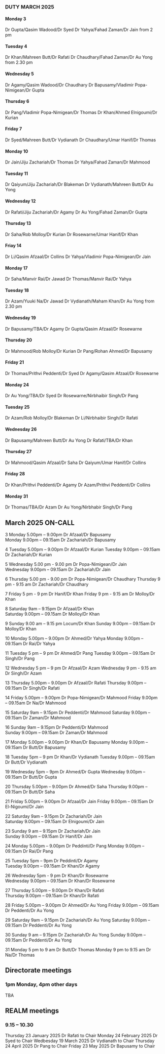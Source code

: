 

### DUTY MARCH 2025

#### Monday 3
Dr Gupta/Qasim Wadood/Dr Syed
Dr Yahya/Fahad Zaman/Dr Jain from 2 pm

#### Tuesday 4
Dr Khan/Mahreen Butt/Dr Rafati
Dr Chaudhary/Fahad Zaman/Dr Au Yong from 2.30 pm

#### Wednesday 5
Dr Agamy/Qasim Wadood/Dr Chaudhary
Dr Bapusamy/Vladimir Popa-Nimigean/Dr Gupta

#### Thursday 6
Dr Pang/Vladimir Popa-Nimigean/Dr Thomas
Dr Khan/Ahmed Elnigoumi/Dr Kurian

#### Friday 7
Dr Syed/Mahreen Butt/Dr Vydianath
Dr Chaudhary/Umar Hanif/Dr Thomas

#### Monday 10
Dr Jain/Jiju Zachariah/Dr Thomas
Dr Yahya/Fahad Zaman/Dr Mahmood

#### Tuesday 11
Dr Qaiyum/Jiju Zachariah/Dr Blakeman
Dr Vydianath/Mahreen Butt/Dr Au Yong

#### Wednesday 12
Dr Rafati/Jiju Zachariah/Dr Agamy
Dr Au Yong/Fahad Zaman/Dr Gupta

#### Thursday 13
Dr Saha/Rob Molloy/Dr Kurian
Dr Rosewarne/Umar Hanif/Dr Khan

#### Friay 14
Dr Li/Qasim Afzaal/Dr Collins
Dr Yahya/Vladimir Popa-Nimigean/Dr Jain

#### Monday 17
Dr Saha/Manvir Rai/Dr Jawad
Dr Thomas/Manvir Rai/Dr Yahya

#### Tuesday 18
Dr Azam/Yuuki Na/Dr Jawad
Dr Vydianath/Maham Khan/Dr Au Yong from 2.30 pm

#### Wednesday 19
Dr Bapusamy/TBA/Dr Agamy
Dr Gupta/Qasim Afzaal/Dr Rosewarne

#### Thursday 20
Dr Mahmood/Rob Molloy/Dr Kurian
Dr Pang/Rohan Ahmed/Dr Bapusamy

#### Friday 21
Dr Thomas/Prithvi Peddenti/Dr Syed
Dr Agamy/Qasim Afzaal/Dr Rosewarne

#### Monday 24
Dr Au Yong/TBA/Dr Syed
Dr Rosewarne/Nirbhaibir Singh/Dr Pang

#### Tuesday 25
Dr Azam/Rob Molloy/Dr Blakeman
Dr Li/Nirbhaibir Singh/Dr Rafati

#### Wednesday 26
Dr Bapusamy/Mahreen Butt/Dr Au Yong
Dr Rafati/TBA/Dr Khan

#### Thursday 27
Dr Mahmood/Qasim Afzaal/Dr Saha
Dr Qaiyum/Umar Hanif/Dr Collins

#### Friday 28
Dr Khan/Prithvi Peddenti/Dr Agamy
Dr Azam/Prithvi Peddenti/Dr Collins

#### Monday 31
Dr Thomas/TBA/Dr Azam
Dr Au Yong/Nirbhabir Singh/Dr Pang


## March 2025 ON-CALL

3	Monday 	 5.00pm – 9.00pm	Dr Afzaal/Dr Bapusamy	
	Monday	 9.00pm – 09.15am	Dr Zachariah/Dr Bapusamy	

4	Tuesday	 5.00pm – 9.00pm	Dr Afzaal/Dr Kurian
	Tuesday  9.00pm – 09.15am	Dr Zachariah/Dr Kurian
 
5	Wednesday  5.00 pm - 9.00 pm 	Dr Popa-Nimigean/Dr Jain	
	Wednesday  9.00pm – 09.15am	Dr Zachariah/Dr Jain	

6	Thursday   5.00 pm - 9.00 pm	Dr Popa-Nimigean/Dr Chaudhary
	Thursday   9 pm - 9.15 am 	Dr Zachariah/Dr Chaudhary	

7	Friday    5 pm - 9 pm 		Dr Hanif/Dr Khan
	Friday 	  9 pm - 9.15 am	Dr Molloy/Dr Khan	

8	Saturday 9am – 9.15pm		Dr Afzaal/Dr Khan	
	Saturday 9.00pm – 09.15am	Dr Molloy/Dr Khan	
  
9	Sunday 9.00 am – 9.15 pm	Locum/Dr Khan
	Sunday 9.00pm – 09.15am		Dr Molloy/Dr Khan
 
10	Monday 5.00pm – 9.00pm		Dr Ahmed/Dr Yahya
	Monday 9.00pm – 09.15am		Dr Rai/Dr Yahya
 
11	Tuesday 5 pm – 9 pm		Dr Ahmed/Dr Pang
	Tuesday 9.00pm – 09.15am	Dr Singh/Dr Pang
 
12	Wednesday 5 pm – 9 pm		Dr Afzaal/Dr Azam
	Wednesday 9 pm - 9.15 am	Dr Singh/Dr Azam	
 
13	Thursday 5.00pm – 9.00pm	Dr Afzaal/Dr Rafati	
	Thursday 9.00pm – 09.15am	Dr Singh/Dr Rafati	
 
14	Friday 5.00pm – 9.00pm		Dr Popa-Nimigean/Dr Mahmood
	Friday 9.00pm – 09.15am		Dr Na/Dr Mahmood
 
15	Saturday 9am – 9.15pm		Dr Peddenti/Dr Mahmood
	Saturday 9.00pm – 09.15am	Dr Zaman/Dr Mahmood	
 
16	Sunday 9am – 9.15pm		Dr Peddenti/Dr Mahmood	
	Sunday 9.00pm – 09.15am		Dr Zaman/Dr Mahmood	
 
17	Monday 5.00pm – 9.00pm		Dr Khan/Dr Bapusamy	
	Monday 9.00pm – 09.15am		Dr Butt/Dr Bapusamy	
 
18	Tuesday 5pm – 9 pm 		Dr Khan/Dr Vydianath
	Tuesday 9.00pm – 09.15am	Dr Butt/Dr Vydianath	
 
19	Wednesday 5pm – 9pm		Dr Ahmed/Dr Gupta
	Wednesday 9.00pm – 09.15am	Dr Butt/Dr Gupta
 
20 	Thursday 5.00pm – 9.00pm	Dr Ahmed/Dr Saha
	Thursday 9.00pm – 09.15am	Dr Butt/Dr Saha	
 
21	Friday 5.00pm – 9.00pm		Dr Afzaal/Dr Jain
	Friday 9.00pm – 09.15am		Dr El-Nigoumi/Dr Jain	
 
22	Saturday 9am – 9.15pm		Dr Zachariah/Dr Jain	
	Saturday 9.00pm – 09.15am	Dr Elnigoumi/Dr Jain
 
23	Sunday 9 am – 9.15pm		Dr Zachariah/Dr Jain	
	Sunday 9.00pm – 09.15am		Dr Hanif/Dr Jain
 
24	Monday 5.00pm – 9.00pm		Dr Peddinti/Dr Pang	
	Monday 9.00pm – 09.15am		Dr Rai/Dr Pang
 
25	Tuesday 5pm – 9pm		Dr Peddinti/Dr Agamy	
	Tuesday 9.00pm – 09.15am	Dr Khan/Dr Agamy
 
26	Wednesday 5pm - 9 pm		Dr Khan/Dr Rosewarne	
	Wednesday 9.00pm – 09.15am	Dr Khan/Dr Rosewarne	
 
27	Thursday 5.00pm – 9.00pm	Dr Khan/Dr Rafati	
	Thursday 9.00pm – 09.15am	Dr Khan/Dr Rafati	
 
28	Friday 5.00pm – 9.00pm		Dr Ahmed/Dr Au Yong
	Friday 9.00pm – 09.15am		Dr Peddenti/Dr Au Yong		

29	Saturday 9am – 9.15pm		Dr Zachariah/Dr Au Yong	
	Saturday 9.00pm – 09.15am	Dr Peddenti/Dr Au Yong
 
30	Sunday 9 am – 9.15pm		Dr Zachariah/Dr Au Yong	
	Sunday 9.00pm – 09.15am		Dr Peddenti/Dr Au Yong

31	Monday 5 pm to 9 am		Dr Butt/Dr Thomas
	Monday 9 pm to 9.15 am		Dr Na/Dr Thomas

## Directorate meetings  
### 1pm Monday, 4pm other days

TBA

## REALM meetings
### 9.15 – 10.30

Thursday 23 January 2025	Dr Rafati to Chair
Monday 24 February 2025		Dr Syed to Chair
Wedbesday 19 March 2025		Dr Vydianath to Chair
Thursday 24 April 2025		Dr Pang to Chair
Friday 23 May 2025		Dr Bapusamy to Chair




